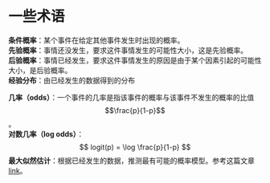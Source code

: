 # 一些术语

**条件概率**：某个事件在给定其他事件发生时出现的概率。  
**先验概率**：事情还没发生，要求这件事情发生的可能性大小，这是先验概率。   
**后验概率**：事情已经发生，要求这件事情发生的原因是由于某个因素引起的可能性大小，是后验概率。  
**经验分布**：由已经发生的数据得到的分布

**几率（odds）**：一个事件的几率是指该事件的概率与该事件不发生的概率的比值$$\frac{p}{1-p}$$。  
**对数几率（log odds）**：  
$$
logit(p) = \log \frac{p}{1-p}
$$
**最大似然估计**：根据已经发生的数据，推测最有可能的概率模型。参考这篇文章[link](https://blog.csdn.net/u014182497/article/details/82252456)。   
